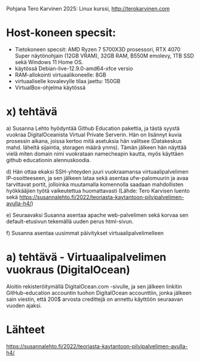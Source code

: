 Pohjana Tero Karvinen 2025: Linux kurssi, http://terokarvinen.com

# Host-koneen specsit:

- Tietokoneen specsit: AMD Ryzen 7 5700X3D prosessori, RTX 4070 Super näytönohjain (12GB VRAM), 32GB RAM, B550M emolevy, 1TB SSD sekä Windows 11 Home OS.
- käytössä Debian-live-12.9.0-amd64-xfce versio
- RAM-allokointi virtuaalikoneelle: 8GB
- virtuaaliselle kovalevylle tilaa jaettu: 150GB
- VirtualBox-ohjelma käytössä

# x) tehtävä

a) Susanna Lehto hyödyntää Github Education pakettia, ja tästä syystä vuokraa DigitalOceanista Virtual Private Serverin. Hän on lisännyt kuvia prosessin aikana, joissa kertoo mitä asetuksia hän valitsee (Datakeskus mahd. läheltä sijaintia, storagen määrä ynms). Tämän jälkeen hän näyttää vielä miten domain nimi vuokrataan namecheapin kautta, myös käyttäen github educationin alennuskoodia.

d) Hän ottaa ekaksi SSH-yhteyden juuri vuokraamansa virtuaalipalvelimen IP-osoitteeseen, ja sen jälkeen lataa sekä asentaa ufw-palomuurin ja avaa tarvittavat portit, jolloinka muutamalla komennolla saadaan mahdollisten hyökkääjien työtä vaikeutettua huomattavasti (Lähde: Tero Karvisen luento sekä https://susannalehto.fi/2022/teoriasta-kaytantoon-pilvipalvelimen-avulla-h4/)

e) Seuraavaksi Susanna asentaa apache web-palvelimen sekä korvaa sen default-etusivun tekemällä uuden perus html-sivun.

f) Susanna asentaa uusimmat päivitykset virtuaalipalvelimelleen


# a) tehtävä - Virtuaalipalvelimen vuokraus (DigitalOcean)

Aloitin rekisteröitymällä DigitalOcean.com -sivulle, ja sen jälkeen linkitin GitHub-education accountin tuohon DigitalOcean accounttiin, jonka jälkeen sain viestin, että 200$ arvosta credittejä on annettu käyttöön seuraavan vuoden ajaksi. 


# Lähteet
https://susannalehto.fi/2022/teoriasta-kaytantoon-pilvipalvelimen-avulla-h4/ <br>
